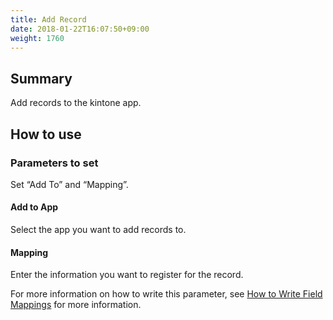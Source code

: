 ```yaml
---
title: Add Record
date: 2018-01-22T16:07:50+09:00
weight: 1760
---
```

## Summary

Add records to the kintone app.

## How to use

### Parameters to set

Set “Add To” and “Mapping”.

#### Add to App

Select the app you want to add records to.

#### Mapping

Enter the information you want to register for the record.

For more information on how to write this parameter, see [How to Write Field Mappings](../../field_mapping/) for more information.
